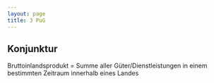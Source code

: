 ```yaml
---
layout: page
title: 3 PuG
---
```


## Konjunktur

Bruttoinlandsprodukt = Summe aller Güter/Dienstleistungen in einem bestimmten Zeitraum innerhalb eines Landes
